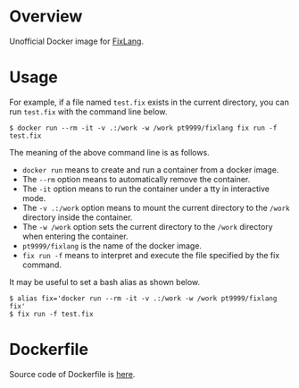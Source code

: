 # Overview

Unofficial Docker image for [FixLang](https://github.com/tttmmmyyyy/fixlang).

# Usage

For example, if a file named `test.fix` exists in the current directory,
you can run `test.fix` with the command line below.

```
$ docker run --rm -it -v .:/work -w /work pt9999/fixlang fix run -f test.fix
```


The meaning of the above command line is as follows.
- `docker run` means to create and run a container from a docker image.
- The `--rm` option means to automatically remove the container.
- The `-it` option means to run the container under a tty in interactive mode.
- The `-v .:/work` option means to mount the current directory to the `/work` directory inside the container.
- The `-w /work` option sets the current directory to the `/work` directory when entering the container.
- `pt9999/fixlang` is the name of the docker image.
- `fix run -f` means to interpret and execute the file specified by the fix command.

It may be useful to set a bash alias as shown below.
```
$ alias fix='docker run --rm -it -v .:/work -w /work pt9999/fixlang fix'
$ fix run -f test.fix
```

# Dockerfile

Source code of Dockerfile is [here](https://github.com/pt9999/fixlang_docker/blob/main/fixlang/Dockerfile).

